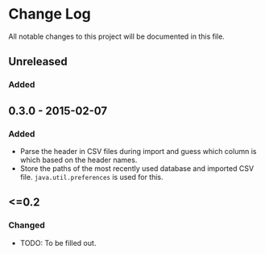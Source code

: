 # Change Log
All notable changes to this project will be documented in this file.

## Unreleased
### Added

## 0.3.0 - 2015-02-07
### Added
- Parse the header in CSV files during import and guess which column is which
  based on the header names.
- Store the paths of the most recently used database and imported CSV file.
  `java.util.preferences` is used for this.

## <=0.2
### Changed
- TODO: To be filled out.
